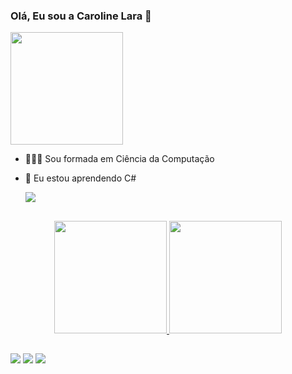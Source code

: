 ### Olá, Eu sou a Caroline Lara 👋
<div>
  <img height="180em" src="https://cdn.discordapp.com/attachments/273563234383036416/938089284337033286/download20220202120928.png"/>
</div>

- 👩🏻‍🎓 Sou formada em Ciência da Computação
- 🌱 Eu estou aprendendo C#
 
   <a href = "https://docs.microsoft.com/pt-br/dotnet/csharp/"><img src="https://img.shields.io/badge/C%23-239120?style=for-the-badge&logo=c-sharp&logoColor=white" target="_blank"></a>

##
<div align="center">
  <a href="https://github.com/lar089&">
  <img height="180em" src="https://github-readme-stats.vercel.app/api?username=lar089&show_icons=true&theme=panda&include_all_commits=true&count_private=true"/>
  <img height="180em" src="https://github-readme-stats.vercel.app/api/top-langs/?username=lar089&&layout=compact&langs_count=7&theme=panda"/>
</div>
  
##

<div>
  <a href="https://www.instagram.com/_carol089/" target="_blank"><img src="https://img.shields.io/badge/-Instagram-%23E4405F?style=for-the-badge&logo=instagram&logoColor=white" target="_blank"></a>
  <a href = "mailto:carolinelara35@gmail.com"><img src="https://img.shields.io/badge/-Gmail-%23333?style=for-the-badge&logo=gmail&logoColor=white" target="_blank"></a>
  <a href="https://www.linkedin.com/in/caroline-lara-304a78104/" target="_blank"><img src="https://img.shields.io/badge/-LinkedIn-%230077B5?style=for-the-badge&logo=linkedin&logoColor=white" target="_blank"></a> 
</div>
